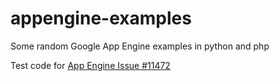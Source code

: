 appengine-examples
==================

Some random Google App Engine examples in python and php


Test code for
[App Engine Issue #11472](https://github.com/Trii/appengine-examples/tree/master/php/taskqueue)

